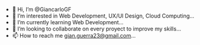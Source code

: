 - 👋 Hi, I’m @GiancarloGF
- 👀 I’m interested in Web Development, UX/UI Design, Cloud Computing...
- 🌱 I’m currently learning Web Development...
- 💞️ I’m looking to collaborate on every proyect to improve my skills...
- 📫 How to reach me gian.guerra23@gmail.com...

<!---
GiancarloGF/GiancarloGF is a ✨ special ✨ repository because its `README.md` (this file) appears on your GitHub profile.
You can click the Preview link to take a look at your changes.
--->
